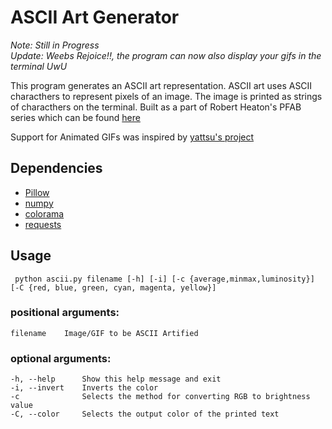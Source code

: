 # ASCII Art Generator 
*Note: Still in Progress* <br />
*Update: Weebs Rejoice!!, the program can now also display your gifs in the terminal UwU*

This program generates an ASCII art representation. ASCII art uses ASCII characthers to represent pixels of an image. The image is printed as strings of characthers on the terminal. Built as a part of Robert Heaton's PFAB series which can be found [here](https://robertheaton.com/2018/06/12/programming-projects-for-advanced-beginners-ascii-art/) <br/>

Support for Animated GIFs was inspired by [yattsu's project](https://github.com/yattsu/image_to_ascii)

## Dependencies
* [Pillow](https://python-pillow.org)
* [numpy](https://numpy.org/)
* [colorama](https://pypi.org/project/colorama/)
* [requests](https://requests.readthedocs.io/en/master/)

## Usage
` python ascii.py filename [-h] [-i] [-c {average,minmax,luminosity}] [-C {red, blue, green, cyan, magenta, yellow}]` <br/>

### positional arguments:
    filename    Image/GIF to be ASCII Artified
### optional arguments:
    -h, --help      Show this help message and exit
    -i, --invert    Inverts the color
    -c              Selects the method for converting RGB to brightness value
    -C, --color     Selects the output color of the printed text

